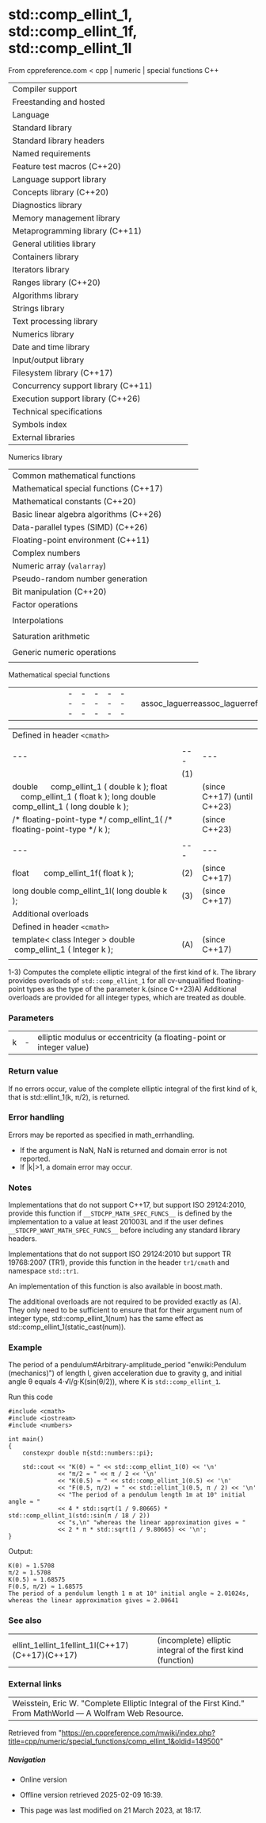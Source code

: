 # std::comp_ellint_1, std::comp_ellint_1f, std::comp_ellint_1l

From cppreference.com
< cpp‎ | numeric‎ | special functions
C++

|  |  |  |  |  |
| --- | --- | --- | --- | --- |
| Compiler support | | | | |
| Freestanding and hosted | | | | |
| Language | | | | |
| Standard library | | | | |
| Standard library headers | | | | |
| Named requirements | | | | |
| Feature test macros (C++20) | | | | |
| Language support library | | | | |
| Concepts library (C++20) | | | | |
| Diagnostics library | | | | |
| Memory management library | | | | |
| Metaprogramming library (C++11) | | | | |
| General utilities library | | | | |
| Containers library | | | | |
| Iterators library | | | | |
| Ranges library (C++20) | | | | |
| Algorithms library | | | | |
| Strings library | | | | |
| Text processing library | | | | |
| Numerics library | | | | |
| Date and time library | | | | |
| Input/output library | | | | |
| Filesystem library (C++17) | | | | |
| Concurrency support library (C++11) | | | | |
| Execution support library (C++26) | | | | |
| Technical specifications | | | | |
| Symbols index | | | | |
| External libraries | | | | |

Numerics library

|  |  |  |  |  |
| --- | --- | --- | --- | --- |
| Common mathematical functions | | | | |
| Mathematical special functions (C++17) | | | | |
| Mathematical constants (C++20) | | | | |
| Basic linear algebra algorithms (C++26) | | | | |
| Data-parallel types (SIMD) (C++26) | | | | |
| Floating-point environment (C++11) | | | | |
| Complex numbers | | | | |
| Numeric array (`valarray`) | | | | |
| Pseudo-random number generation | | | | |
| Bit manipulation (C++20) | | | | |
| Factor operations | | | | |
| |  |  |  |  |  | | --- | --- | --- | --- | --- | | gcd(C++17) | | | | | | |  |  |  |  |  | | --- | --- | --- | --- | --- | | lcm(C++17) | | | | | |
| Interpolations | | | | |
| |  |  |  |  |  | | --- | --- | --- | --- | --- | | midpoint(C++20) | | | | | | |  |  |  |  |  | | --- | --- | --- | --- | --- | | lerp(C++20) | | | | | |
| Saturation arithmetic | | | | |
| |  |  |  |  |  | | --- | --- | --- | --- | --- | | add_sat(C++26) | | | | | | sub_sat(C++26) | | | | | | saturate_cast(C++26) | | | | | | |  |  |  |  |  | | --- | --- | --- | --- | --- | | mul_sat(C++26) | | | | | | div_sat(C++26) | | | | | |  | | | | | |
| Generic numeric operations | | | | |
| |  |  |  |  |  | | --- | --- | --- | --- | --- | | iota(C++11) | | | | | | ranges::iota(C++23) | | | | | | accumulate | | | | | | inner_product | | | | | | adjacent_difference | | | | | | partial_sum | | | | | | |  |  |  |  |  | | --- | --- | --- | --- | --- | | reduce(C++17) | | | | | | transform_reduce(C++17) | | | | | | inclusive_scan(C++17) | | | | | | exclusive_scan(C++17) | | | | | | transform_inclusive_scan(C++17) | | | | | | transform_exclusive_scan(C++17) | | | | | |

Mathematical special functions

|  |  |  |  |  |  |  |  |  |  |  |  |  |  |  |  |  |  |  |  |  |  |  |  |  |  |  |  |  |  |  |  |  |  |  |  |  |  |  |  |  |  |  |  |  |  |  |  |  |  |  |  |  |  |  |  |  |  |  |  |  |  |  |  |  |  |  |  |  |  |  |  |  |  |  |  |  |  |  |  |  |  |  |  |  |  |  |  |  |  |  |  |  |  |  |  |  |  |  |  |  |  |  |  |  |  |  |  |
| --- | --- | --- | --- | --- | --- | --- | --- | --- | --- | --- | --- | --- | --- | --- | --- | --- | --- | --- | --- | --- | --- | --- | --- | --- | --- | --- | --- | --- | --- | --- | --- | --- | --- | --- | --- | --- | --- | --- | --- | --- | --- | --- | --- | --- | --- | --- | --- | --- | --- | --- | --- | --- | --- | --- | --- | --- | --- | --- | --- | --- | --- | --- | --- | --- | --- | --- | --- | --- | --- | --- | --- | --- | --- | --- | --- | --- | --- | --- | --- | --- | --- | --- | --- | --- | --- | --- | --- | --- | --- | --- | --- | --- | --- | --- | --- | --- | --- | --- | --- | --- | --- | --- | --- | --- | --- | --- | --- |
| |  |  |  |  |  | | --- | --- | --- | --- | --- | | assoc_laguerreassoc_laguerrefassoc_laguerrel | | | | | | assoc_legendreassoc_legendrefassoc_legendrel | | | | | | betabetafbetal | | | | | | ****comp_ellint_1comp_ellint_1fcomp_ellint_1l**** | | | | | | comp_ellint_2comp_ellint_2fcomp_ellint_2l | | | | | | comp_ellint_3comp_ellint_3fcomp_ellint_3l | | | | | | cyl_bessel_icyl_bessel_ifcyl_bessel_il | | | | | | |  |  |  |  |  | | --- | --- | --- | --- | --- | | cyl_bessel_jcyl_bessel_jfcyl_bessel_jl | | | | | | cyl_bessel_kcyl_bessel_kfcyl_bessel_kl | | | | | | cyl_neumanncyl_neumannfcyl_neumannl | | | | | | ellint_1ellint_1fellint_1l | | | | | | ellint_2ellint_2fellint_2l | | | | | | ellint_3ellint_3fellint_3l | | | | | | expintexpintfexpintl | | | | | | |  |  |  |  |  | | --- | --- | --- | --- | --- | | hermitehermitefhermitel | | | | | | laguerrelaguerreflaguerrel | | | | | | legendrelegendreflegendrel | | | | | | riemann_zetariemann_zetafriemann_zetal | | | | | | sph_besselsph_besselfsph_bessell | | | | | | sph_legendresph_legendrefsph_legendrel | | | | | | sph_neumannsph_neumannfsph_neumannl | | | | | |

|  |  |  |
| --- | --- | --- |
| Defined in header `<cmath>` |  |  |
|  |  |  |
| --- | --- | --- |
|  | (1) |  |
| double      comp_ellint_1 ( double k );  float       comp_ellint_1 ( float k ); long double comp_ellint_1 ( long double k ); |  | (since C++17)  (until C++23) |
| /\* floating-point-type \*/ comp_ellint_1( /\* floating-point-type \*/ k ); |  | (since C++23) |
|  |  |  |
| --- | --- | --- |
| float       comp_ellint_1f( float k ); | (2) | (since C++17) |
| long double comp_ellint_1l( long double k ); | (3) | (since C++17) |
| Additional overloads |  |  |
| Defined in header `<cmath>` |  |  |
| template< class Integer >  double      comp_ellint_1 ( Integer k ); | (A) | (since C++17) |
|  |  |  |

1-3) Computes the complete elliptic integral of the first kind of k. The library provides overloads of `std::comp_ellint_1` for all cv-unqualified floating-point types as the type of the parameter k.(since C++23)A) Additional overloads are provided for all integer types, which are treated as double.

### Parameters

|  |  |  |
| --- | --- | --- |
| k | - | elliptic modulus or eccentricity (a floating-point or integer value) |

### Return value

If no errors occur, value of the complete elliptic integral of the first kind of k, that is std::ellint_1(k, π/2), is returned.

### Error handling

Errors may be reported as specified in math_errhandling.

- If the argument is NaN, NaN is returned and domain error is not reported.
- If |k|>1, a domain error may occur.

### Notes

Implementations that do not support C++17, but support ISO 29124:2010, provide this function if `__STDCPP_MATH_SPEC_FUNCS__` is defined by the implementation to a value at least 201003L and if the user defines `__STDCPP_WANT_MATH_SPEC_FUNCS__` before including any standard library headers.

Implementations that do not support ISO 29124:2010 but support TR 19768:2007 (TR1), provide this function in the header `tr1/cmath` and namespace `std::tr1`.

An implementation of this function is also available in boost.math.

The additional overloads are not required to be provided exactly as (A). They only need to be sufficient to ensure that for their argument num of integer type, std::comp_ellint_1(num) has the same effect as std::comp_ellint_1(static_cast<double>(num)).

### Example

The period of a pendulum#Arbitrary-amplitude_period "enwiki:Pendulum (mechanics)") of length l, given acceleration due to gravity g, and initial angle θ equals 4⋅√l/g⋅K(sin(θ/2)), where K is `std::comp_ellint_1`.

Run this code

```
#include <cmath>
#include <iostream>
#include <numbers>
 
int main()
{
    constexpr double π{std::numbers::pi};
 
    std::cout << "K(0) ≈ " << std::comp_ellint_1(0) << '\n'
              << "π/2 ≈ " << π / 2 << '\n'
              << "K(0.5) ≈ " << std::comp_ellint_1(0.5) << '\n'
              << "F(0.5, π/2) ≈ " << std::ellint_1(0.5, π / 2) << '\n'
              << "The period of a pendulum length 1m at 10° initial angle ≈ "
              << 4 * std::sqrt(1 / 9.80665) * std::comp_ellint_1(std::sin(π / 18 / 2))
              << "s,\n" "whereas the linear approximation gives ≈ "
              << 2 * π * std::sqrt(1 / 9.80665) << '\n';
}

```

Output:

```
K(0) ≈ 1.5708
π/2 ≈ 1.5708
K(0.5) ≈ 1.68575
F(0.5, π/2) ≈ 1.68575
The period of a pendulum length 1 m at 10° initial angle ≈ 2.01024s,
whereas the linear approximation gives ≈ 2.00641

```

### See also

|  |  |
| --- | --- |
| ellint_1ellint_1fellint_1l(C++17)(C++17)(C++17) | (incomplete) elliptic integral of the first kind   (function) |

### External links

|  |
| --- |
| Weisstein, Eric W. "Complete Elliptic Integral of the First Kind." From MathWorld — A Wolfram Web Resource. |

Retrieved from "<https://en.cppreference.com/mwiki/index.php?title=cpp/numeric/special_functions/comp_ellint_1&oldid=149500>"

##### Navigation

- Online version
- Offline version retrieved 2025-02-09 16:39.

- This page was last modified on 21 March 2023, at 18:17.